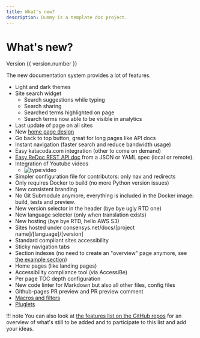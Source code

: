 ```yaml
---
title: What's new?
description: Dummy is a template doc project.
---
```


# What's new?

Version {{ version.number }}

The new documentation system provides a lot of features.

- Light and dark themes
- Site search widget
    - Search suggestions while typing
    - Search sharing
    - Searched terms highlighted on page
    - Search terms now able to be visible in analytics
- Last update of page on all sites
- New [home page design](index.md)
- Go back to top button, great for long pages like API docs
- Instant navigation (faster search and reduce bandwidth usage)
- Easy katacoda.com integration (other to come on demand)
- [Easy ReDoc REST API doc](examples/write_rest_api_reference.md) from a JSON or YAML spec (local or remote).
- Integration of Youtube videos
    - ![type:video](https://www.youtube.com/embed/ttdvxAOO50E)
- Simpler configuration file for contributors: only nav and redirects
- Only requires Docker to build (no more Python version issues)
- New consistent branding
- No Git Submodule anymore, everything is included in the Docker image: build, tests and preview.
- New version selector in the header (bye bye ugly RTD one)
- New language selector (only when translation exists)
- New hosting (bye bye RTD, hello AWS S3)
- Sites hosted under consensys.net/docs/[project name]/[language]/[version]
- Standard compliant sites accessibility
- Sticky navigation tabs
- Section indexes (no need to create an "overview" page anymore, see [the example section](examples/index.md))
- Home pages (like landing pages)
- Accessibility compliance tool (via AccessiBe)
- Per page TOC depth configuration
- New code linter for Markdown but also all other files, config files
- Github-pages PR preview and PR preview comment
- [Macros and filters](reference/macros.md)
- [Pluglets](reference/pluglets/index.md)

!!! note
    You can also look at [the features list on the GitHub repos](https://github.com/ConsenSys/doctools.template-site/discussions/13) for an overview of what's still to be added and
    to participate to this list and add your ideas.
